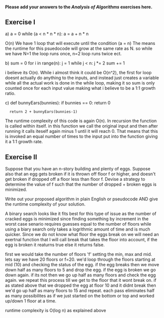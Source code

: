 #### Please add your answers to the ***Analysis of  Algorithms*** exercises here.

## Exercise I

a)   a = 0
    while (a < n * n * n):
      a = a + n * n

O(n) We have 1 loop that will execute until the condition (a = n) The means the runtime for this psuedocode will grow at the same rate as N. so while we have N=1 the loop runs once, n=2 loop runs twice ect.


b) sum = 0
    for i in range(n):
      j = 1
      while j < n:
        j *= 2
        sum += 1

i believe its O(n). While i almost think it could be O(n^2), the first for loop doesnt actually do anything to the inputs, and instead just creates a variable while all the actual work is done in the while loop, making it so sum is only counted once for each input value making what i believe to be a 1:1 growth ratio.



c) def bunnyEars(bunnies):
      if bunnies == 0:
        return 0

      return 2 + bunnyEars(bunnies-1)

The runtime complexity of this code is again O(n). In recursion the function is called within itself. in this function we call the original input and then after running it calls iteself again minus 1 until it will reach 0. That means that this is invoked an equal number of times to the input put into the function giving it a 1:1 growth rate.


## Exercise II


Suppose that you have an n-story building and plenty of eggs. Suppose also that an egg gets broken if it is thrown off floor f or higher, and doesn't get broken if dropped off a floor less than floor f. Devise a strategy to determine the value of f such that the number of dropped + broken eggs is minimized.

Write out your proposed algorithm in plain English or pseudocode AND give the runtime complexity of your solution.


A binary search looks like it fits best for this type of issue as the number of cracked eggs is minimized since finding something by increment in the worst case senario requires guesses equal to the number of floors while using a biary search only takes a logrithmic amount of time and is much quicker. Since we do not know what floor the eggs break on we will need an exertnal function that I will call break that takes the floor into account, if the egg is broken it reaturns true else it returns false. 

first we would take the number of floors 'f' setting the min, max and mid. lets say we have 20 floors or f=20. we'd loop through the floors starting at mid (10) and checking the status of the egg. if the egg breaks then we move down half as many floors to 5 and drop the egg. if the egg is broken we go down again. if its not then we go up half as many floors and check the egg again. we repeat this process till we get to the floor that it wont break on. if as stated above that we dropped the egg at floor 10 and it didnt break then we'd go up half as many floors to 15 and repeat. each pass eliminates half as many possibilites as if we just started on the bottom or top and worked up/down 1 floor at a time.



runtime complexity is O(log n) as explained above